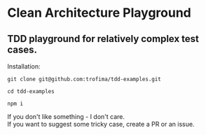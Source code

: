 # Clean Architecture Playground
## TDD playground for relatively complex test cases.

Installation:

```
git clone git@github.com:trofima/tdd-examples.git

cd tdd-examples

npm i

```

If you don't like something - I don't care.
<br/>
If you want to suggest some tricky case, create a PR or an issue.
